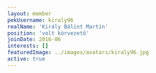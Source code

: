 ```yaml
---
layout: member
pekUsername: kiraly96
realName: 'Király Bálint Martin'
position: 'volt körvezető'
joinDate: 2016-06
interests: []
featuredImage: ../images/avatars/kiraly96.jpg
active: true
---
```

